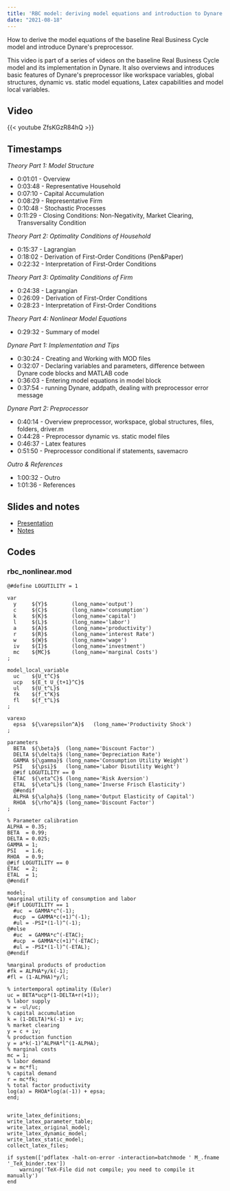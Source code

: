 ```yaml
---
title: 'RBC model: deriving model equations and introduction to Dynare''s preprocessor'
date: "2021-08-18"
---
```

How to derive the model equations of the baseline Real Business Cycle model and introduce Dynare's preprocessor.
<!--more-->
This video is part of a series of videos on the baseline Real Business Cycle model and its implementation in Dynare. It also overviews and introduces basic features of Dynare's preprocessor like workspace variables, global structures, dynamic vs. static model equations, Latex capabilities and model local variables.

## Video
{{< youtube ZfsKGzR84hQ >}}

## Timestamps

*Theory Part 1: Model Structure*
- 0:01:01 - Overview
- 0:03:48 - Representative Household
- 0:07:10 - Capital Accumulation
- 0:08:29 - Representative Firm
- 0:10:48 - Stochastic Processes
- 0:11:29 - Closing Conditions: Non-Negativity, Market Clearing, Transversality Condition

*Theory Part 2: Optimality Conditions of Household*
- 0:15:37 - Lagrangian
- 0:18:02 - Derivation of First-Order Conditions (Pen&Paper)
- 0:22:32 - Interpretation of First-Order Conditions

*Theory Part 3: Optimality Conditions of Firm*
- 0:24:38 - Lagrangian
- 0:26:09 - Derivation of First-Order Conditions
- 0:28:23 - Interpretation of First-Order Conditions

*Theory Part 4: Nonlinear Model Equations*
- 0:29:32 - Summary of model

*Dynare Part 1: Implementation and Tips*
- 0:30:24 - Creating and Working with MOD files
- 0:32:07 - Declaring variables and parameters, difference between Dynare code blocks and MATLAB code
- 0:36:03 - Entering model equations in model block
- 0:37:54 - running Dynare, addpath, dealing with preprocessor error message

*Dynare Part 2: Preprocessor*
- 0:40:14 - Overview preprocessor, workspace, global structures, files, folders, driver.m
- 0:44:28 - Preprocessor dynamic vs. static model files
- 0:46:37 - Latex features
- 0:51:50 - Preprocessor conditional if statements, savemacro

*Outro & References*
- 1:00:32 - Outro
- 1:01:36 - References


## Slides and notes
- [Presentation](/files/intro-dsge-dynare/rbc_model_equations_presentation.pdf)
- [Notes](/files/intro-dsge-dynare/rbc_model_equations_notes.pdf)

## Codes

### rbc_nonlinear.mod
```
@#define LOGUTILITY = 1

var
  y     ${Y}$        (long_name='output')
  c     ${C}$        (long_name='consumption')
  k     ${K}$        (long_name='capital')
  l     ${L}$        (long_name='labor')
  a     ${A}$        (long_name='productivity')
  r     ${R}$        (long_name='interest Rate')
  w     ${W}$        (long_name='wage')
  iv    ${I}$        (long_name='investment')
  mc    ${MC}$       (long_name='marginal Costs')
;

model_local_variable
  uc    ${U_t^C}$
  ucp   ${E_t U_{t+1}^C}$
  ul    ${U_t^L}$
  fk    ${f_t^K}$
  fl    ${f_t^L}$
;

varexo
  epsa  ${\varepsilon^A}$   (long_name='Productivity Shock')
;

parameters
  BETA  ${\beta}$  (long_name='Discount Factor')
  DELTA ${\delta}$ (long_name='Depreciation Rate')
  GAMMA ${\gamma}$ (long_name='Consumption Utility Weight')
  PSI   ${\psi}$   (long_name='Labor Disutility Weight')
  @#if LOGUTILITY == 0
  ETAC  ${\eta^C}$ (long_name='Risk Aversion')
  ETAL  ${\eta^L}$ (long_name='Inverse Frisch Elasticity')
  @#endif
  ALPHA ${\alpha}$ (long_name='Output Elasticity of Capital')
  RHOA  ${\rho^A}$ (long_name='Discount Factor')
;

% Parameter calibration
ALPHA = 0.35;
BETA  = 0.99;
DELTA = 0.025;
GAMMA = 1;
PSI   = 1.6;
RHOA  = 0.9;
@#if LOGUTILITY == 0
ETAC  = 2;
ETAL  = 1;
@#endif

model;
%marginal utility of consumption and labor
@#if LOGUTILITY == 1
  #uc  = GAMMA*c^(-1);
  #ucp  = GAMMA*c(+1)^(-1);
  #ul = -PSI*(1-l)^(-1);
@#else
  #uc  = GAMMA*c^(-ETAC);
  #ucp  = GAMMA*c(+1)^(-ETAC);
  #ul = -PSI*(1-l)^(-ETAL);
@#endif

%marginal products of production
#fk = ALPHA*y/k(-1);
#fl = (1-ALPHA)*y/l;

% intertemporal optimality (Euler)
uc = BETA*ucp*(1-DELTA+r(+1));
% labor supply
w = -ul/uc;
% capital accumulation
k = (1-DELTA)*k(-1) + iv;
% market clearing
y = c + iv;
% production function
y = a*k(-1)^ALPHA*l^(1-ALPHA);
% marginal costs
mc = 1;
% labor demand
w = mc*fl;
% capital demand
r = mc*fk;
% total factor productivity
log(a) = RHOA*log(a(-1)) + epsa;
end;


write_latex_definitions;
write_latex_parameter_table;
write_latex_original_model;
write_latex_dynamic_model;
write_latex_static_model;
collect_latex_files;

if system(['pdflatex -halt-on-error -interaction=batchmode ' M_.fname '_TeX_binder.tex'])
    warning('TeX-File did not compile; you need to compile it manually')
end
```